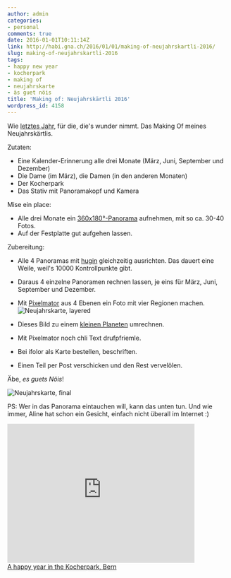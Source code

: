 ```yaml
---
author: admin
categories:
- personal
comments: true
date: 2016-01-01T10:11:14Z
link: http://habi.gna.ch/2016/01/01/making-of-neujahrskartli-2016/
slug: making-of-neujahrskartli-2016
tags:
- happy new year
- kocherpark
- making of
- neujahrskarte
- äs guet nöis
title: 'Making of: Neujahrskärtli 2016'
wordpress_id: 4158
---
```


Wie [letztes Jahr](http://habi.gna.ch/2015/01/20/making-of-neujahrskartli-2015/), für die, die's wunder nimmt. Das Making Of meines Neujahrskärtlis.

Zutaten:

  * Eine Kalender-Erinnerung alle drei Monate (März, Juni, September und Dezember)
  * Die Dame (im März), die Damen (in den anderen Monaten)
  * Der Kocherpark
  * Das Stativ mit Panoramakopf und Kamera

Mise ein place:

  * Alle drei Monate ein [360x180°-Panorama](http://wiki.panotools.org/Equirectangular_Projection) aufnehmen, mit so ca. 30-40 Fotos.
  * Auf der Festplatte gut aufgehen lassen.

Zubereitung:

  * Alle 4 Panoramas mit [hugin](http://hugin.sf.net) gleichzeitig ausrichten. Das dauert eine Weile, weil's 10000 Kontrollpunkte gibt.
  * Daraus 4 einzelne Panoramen rechnen lassen, je eins für März, Juni, September und Dezember.
  * Mit [Pixelmator](http://www.pixelmator.com/mac/) aus 4 Ebenen ein Foto mit vier Regionen machen.
![Neujahrskarte, layered](http://habi.gna.ch/wp-content/uploads/2016/01/Neujahrskarte16_layered.jpg)

  * Dieses Bild zu einem [kleinen Planeten](https://en.wikipedia.org/wiki/Stereographic_projection) umrechnen.
  * Mit Pixelmator noch chli Text drufpfriemle.
  * Bei ifolor als Karte bestellen, beschriften.
  * Einen Teil per Post verschicken und den Rest vervelölen.

Äbe, _es guets Nöis_!

![Neujahrskarte, final](http://habi.gna.ch/wp-content/uploads/2016/01/Neujahrskarte16_final.jpg)

PS: Wer in das Panorama eintauchen will, kann das unten tun. Und wie immer, Aline hat schon ein Gesicht, einfach nicht überall im Internet :)

<iframe src="https://www.360cities.net/embed_iframe/a-happy-year-in-the-kocherpark-bern-switzerland" width="425" height="315" frameborder="0" bgcolor="#000000" target="_blank" allowfullscreen webkitallowfullscreen mozallowfullscreen></iframe><br/><a title="Panorama photos of A happy year in the Kocherpark, Bern on 360cities.net" href="https://www.360cities.net/image/a-happy-year-in-the-kocherpark-bern-switzerland">A happy year in the Kocherpark, Bern</a>
